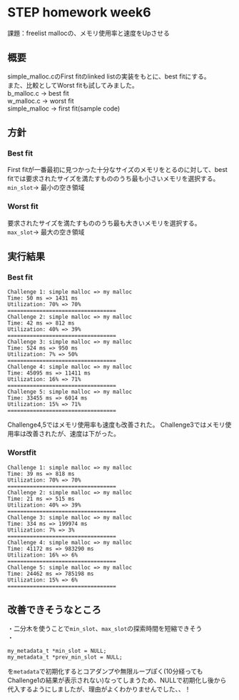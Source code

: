 # STEP homework week6  
課題：freelist mallocの、メモリ使用率と速度をUpさせる
    
## 概要
simple_malloc.cのFirst fitのlinked listの実装をもとに、best fitにする。  
また、比較としてWorst fitも試してみました。  
b_malloc.c -> best fit  
w_malloc.c -> worst fit  
simple_malloc -> first fit(sample code)  

## 方針  
### Best fit
First fitが一番最初に見つかった十分なサイズのメモリをとるのに対して、best fitでは要求されたサイズを満たすもののうち最も小さいメモリを選択する。  
`min_slot`-> 最小の空き領域


### Worst fit
要求されたサイズを満たすもののうち最も大きいメモリを選択する。  
`max_slot`-> 最大の空き領域


## 実行結果
### Best fit
```
Challenge 1: simple malloc => my malloc
Time: 50 ms => 1431 ms
Utilization: 70% => 70%
==================================
Challenge 2: simple malloc => my malloc
Time: 42 ms => 812 ms
Utilization: 40% => 39%
==================================
Challenge 3: simple malloc => my malloc
Time: 524 ms => 950 ms
Utilization: 7% => 50%
==================================
Challenge 4: simple malloc => my malloc
Time: 45095 ms => 11411 ms
Utilization: 16% => 71%
==================================
Challenge 5: simple malloc => my malloc
Time: 33455 ms => 6014 ms
Utilization: 15% => 71%
==================================
```
Challenge4,5ではメモリ使用率も速度も改善された。
Challenge3ではメモリ使用率は改善されたが、速度は下がった。  

### Worstfit  
```
Challenge 1: simple malloc => my malloc
Time: 39 ms => 818 ms
Utilization: 70% => 70%
==================================
Challenge 2: simple malloc => my malloc
Time: 21 ms => 515 ms
Utilization: 40% => 39%
==================================
Challenge 3: simple malloc => my malloc
Time: 334 ms => 199974 ms
Utilization: 7% => 3%
==================================
Challenge 4: simple malloc => my malloc
Time: 41172 ms => 983290 ms
Utilization: 16% => 6%
==================================
Challenge 5: simple malloc => my malloc
Time: 24462 ms => 785198 ms
Utilization: 15% => 6%
==================================
```

## 改善できそうなところ
・二分木を使うことで`min_slot`、`max_slot`の探索時間を短縮できそう    
・
```
my_metadata_t *min_slot = NULL;
my_metadata_t *prev_min_slot = NULL;
```
を`metadata`で初期化するとコアダンプや無限ループぽく(10分経ってもChallenge1の結果が表示されない)なってしまうため、NULLで初期化し後から代入するようにしましたが、理由がよくわかりませんでした、、！
